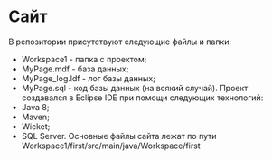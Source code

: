 # Сайт
В репозитории присутствуют следующие файлы и папки:
* Workspace1 - папка с проектом;
* MyPage.mdf - база данных;
* MyPage_log.ldf - лог базы данных;
* MyPage.sql - код базы данных (на всякий случай).
Проект создавался в Eclipse IDE при помощи следующих технологий:
* Java 8;
* Maven;
* Wicket;
* SQL Server.
Основные файлы сайта лежат по пути Workspace1/first/src/main/java/Workspace/first

